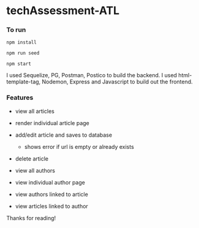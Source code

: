 # techAssessment-ATL

### To run

`npm install`

`npm run seed`

`npm start`

I used Sequelize, PG, Postman, Postico to build the backend.
I used html-template-tag, Nodemon, Express and Javascript to build out the frontend. 

### Features

- view all articles
- render individual article page
- add/edit article and saves to database
  - shows error if url is empty or already exists
- delete article

- view all authors
- view individual author page

- view authors linked to article
- view articles linked to author

Thanks for reading!
